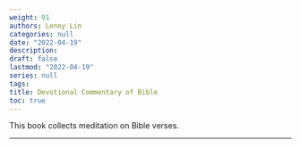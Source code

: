 ```yaml
---
weight: 91
authors: Lenny Lin
categories: null
date: "2022-04-19"
description: 
draft: false
lastmod: "2022-04-19"
series: null
tags: 
title: Devotional Commentary of Bible
toc: true
---
```



This book collects meditation on Bible verses.

<!--more-->
---
